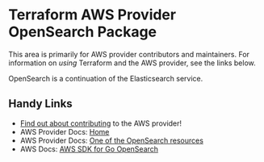 # Terraform AWS Provider OpenSearch Package

This area is primarily for AWS provider contributors and maintainers. For information on _using_ Terraform and the AWS provider, see the links below.

OpenSearch is a continuation of the Elasticsearch service.


## Handy Links

* [Find out about contributing](../../../docs/contributing) to the AWS provider!
* AWS Provider Docs: [Home](https://registry.terraform.io/providers/hashicorp/aws/latest/docs)
* AWS Provider Docs: [One of the OpenSearch resources](https://registry.terraform.io/providers/hashicorp/aws/latest/docs/resources/opensearch_domain)
* AWS Docs: [AWS SDK for Go OpenSearch](https://docs.aws.amazon.com/sdk-for-go/api/service/opensearchservice/)
